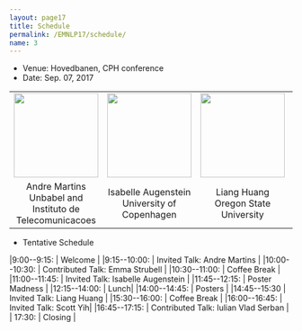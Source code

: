 ```yaml
---
layout: page17
title: Schedule
permalink: /EMNLP17/schedule/
name: 3
---
```


* Venue: Hovedbanen, CPH conference
* Date: Sep. 07, 2017

<center>
<table style="border-spacing: 15px">
<tr>
<td ><img width="150" src="https://andre-martins.github.io/images/andre_beijing.jpg"></td>
<td ><img width="150" src="http://isabelleaugenstein.github.io/images/isabelle.jpg"></td>
<td ><img width="150" src="http://web.engr.oregonstate.edu/~huanlian/lianghuang-venice-canals.jpg"></td>
<td ><img width="150" src="https://www.microsoft.com/en-us/research/wp-content/uploads/2016/08/avatar_user__1472692894-180x180.jpg"></td>
</tr>
<tr>
<td><center>Andre Martins <br>  Unbabel and Instituto de Telecomunicacoes</center></td>
<td><center>Isabelle Augenstein  <br> University of Copenhagen</center> </td>
<td><center>Liang Huang<br>Oregon State University</center> </td>
<td><center>Scott Yih <br> Microsoft Research</center> </td>
</tr>
</table>
</center>

* Tentative Schedule

|9:00--9:15:    | Welcome  |
|9:15--10:00:    | Invited Talk: Andre Martins  |
|10:00--10:30:   | Contributed Talk: Emma Strubell |
|10:30--11:00:   | Coffee Break |
|11:00--11:45: | Invited Talk: Isabelle Augenstein  |
|11:45--12:15:   | Poster Madness |
|12:15--14:00:   | Lunch|
|14:00--14:45:  | Posters |
|14:45--15:30   | Invited Talk: Liang Huang |
|15:30--16:00:   | Coffee Break |
|16:00--16:45:   | Invited Talk: Scott Yih|
|16:45--17:15:   | Contributed Talk: Iulian Vlad Serban | 
| 17:30:         | Closing |
